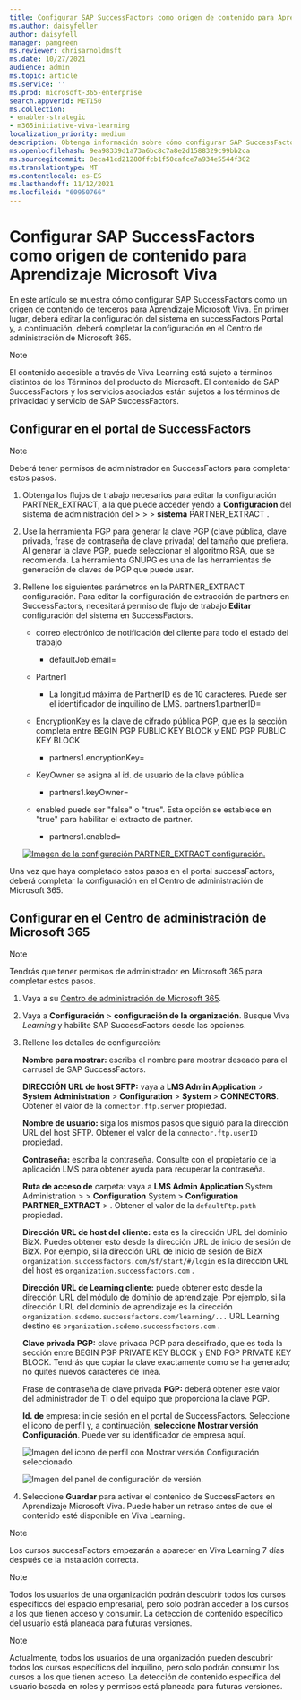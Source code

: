 ```yaml
---
title: Configurar SAP SuccessFactors como origen de contenido para Aprendizaje Microsoft Viva
ms.author: daisyfeller
author: daisyfell
manager: pamgreen
ms.reviewer: chrisarnoldmsft
ms.date: 10/27/2021
audience: admin
ms.topic: article
ms.service: ''
ms.prod: microsoft-365-enterprise
search.appverid: MET150
ms.collection:
- enabler-strategic
- m365initiative-viva-learning
localization_priority: medium
description: Obtenga información sobre cómo configurar SAP SuccessFactors como un origen de contenido de aprendizaje para Aprendizaje Microsoft Viva.
ms.openlocfilehash: 9ea98339d1a73a6bc8c7a8e2d1588329c99bb2ca
ms.sourcegitcommit: 8eca41cd21280ffcb1f50cafce7a934e5544f302
ms.translationtype: MT
ms.contentlocale: es-ES
ms.lasthandoff: 11/12/2021
ms.locfileid: "60950766"
---
```

# <a name="configure-sap-successfactors-as-a-content-source-for-microsoft-viva-learning"></a>Configurar SAP SuccessFactors como origen de contenido para Aprendizaje Microsoft Viva

En este artículo se muestra cómo configurar SAP SuccessFactors como un origen de contenido de terceros para Aprendizaje Microsoft Viva. En primer lugar, deberá editar la configuración del sistema en successFactors Portal y, a continuación, deberá completar la configuración en el Centro de administración de Microsoft 365.

>[!NOTE]
>El contenido accesible a través de Viva Learning está sujeto a términos distintos de los Términos del producto de Microsoft. El contenido de SAP SuccessFactors y los servicios asociados están sujetos a los términos de privacidad y servicio de SAP SuccessFactors.

## <a name="configure-in-your-successfactors-portal"></a>Configurar en el portal de SuccessFactors

>[!NOTE]
>Deberá tener permisos de administrador en SuccessFactors para completar estos pasos.

1. Obtenga los flujos de trabajo necesarios para editar la configuración PARTNER_EXTRACT, a la que puede acceder yendo a **Configuración** del sistema de administración del  >    >    >  **sistema** PARTNER_EXTRACT .

2. Use la herramienta PGP para generar la clave PGP (clave pública, clave privada, frase de contraseña de clave privada) del tamaño que prefiera. Al generar la clave PGP, puede seleccionar el algoritmo RSA, que se recomienda. La herramienta GNUPG es una de las herramientas de generación de claves de PGP que puede usar.

3. Rellene los siguientes parámetros en la PARTNER_EXTRACT configuración. Para editar la configuración de extracción de partners en SuccessFactors, necesitará permiso de flujo de trabajo **Editar** configuración del sistema en SuccessFactors.

    - correo electrónico de notificación del cliente para todo el estado del trabajo
        - defaultJob.email=
    
    - Partner1
        - La longitud máxima de PartnerID es de 10 caracteres. Puede ser el identificador de inquilino de LMS.
    partners1.partnerID=
    
    - EncryptionKey es la clave de cifrado pública PGP, que es la sección completa entre BEGIN PGP PUBLIC KEY BLOCK y END PGP PUBLIC KEY BLOCK
        - partners1.encryptionKey=
    
    - KeyOwner se asigna al id. de usuario de la clave pública
        - partners1.keyOwner=
    
    - enabled puede ser "false" o "true". Esta opción se establece en "true" para habilitar el extracto de partner.
        - partners1.enabled=
    
    [![Imagen de la configuración PARTNER_EXTRACT configuración. ](../media/learning/sf-focus.png) ](../media/learning/sf-2.png#lightbox)

Una vez que haya completado estos pasos en el portal successFactors, deberá completar la configuración en el Centro de administración de Microsoft 365.

## <a name="configure-in-your-microsoft-365-admin-center"></a>Configurar en el Centro de administración de Microsoft 365

>[!NOTE]
>Tendrás que tener permisos de administrador en Microsoft 365 para completar estos pasos.

1. Vaya a su [Centro de administración de Microsoft 365](https://admin.microsoft.com).

2. Vaya a **Configuración**  >  **configuración de la organización**. Busque Viva *Learning* y habilite SAP SuccessFactors desde las opciones.

3. Rellene los detalles de configuración:

    **Nombre para mostrar:** escriba el nombre para mostrar deseado para el carrusel de SAP SuccessFactors.

    **DIRECCIÓN URL de host SFTP:** vaya a **LMS Admin Application**  >  **System Administration**  >  **Configuration**  >  **System**  >  **CONNECTORS**. Obtener el valor de la `connector.ftp.server` propiedad.

    **Nombre de usuario:** siga los mismos pasos que siguió para la dirección URL del host SFTP. Obtener el valor de la `connector.ftp.userID` propiedad.

    **Contraseña:** escriba la contraseña. Consulte con el propietario de la aplicación LMS para obtener ayuda para recuperar la contraseña.

    **Ruta de acceso de** carpeta: vaya a **LMS Admin Application** System Administration  >    >  **Configuration** System  >  **Configuration PARTNER_EXTRACT**  >  . Obtener el valor de la `defaultFtp.path` propiedad.

    **Dirección URL de host del cliente:** esta es la dirección URL del dominio BizX. Puedes obtener esto desde la dirección URL de inicio de sesión de BizX. Por ejemplo, si la dirección URL de inicio de sesión de BizX `organization.successfactors.com/sf/start/#/login` es la dirección URL del host es `organization.successfactors.com` .

    **Dirección URL de Learning cliente:** puede obtener esto desde la dirección URL del módulo de dominio de aprendizaje. Por ejemplo, si la dirección URL del dominio de aprendizaje es la dirección `organization.scdemo.successfactors.com/learning/...` URL Learning destino es `organization.scdemo.successfactors.com` .

    **Clave privada PGP:** clave privada PGP para descifrado, que es toda la sección entre BEGIN PGP PRIVATE KEY BLOCK y END PGP PRIVATE KEY BLOCK. Tendrás que copiar la clave exactamente como se ha generado; no quites nuevos caracteres de línea.

    Frase de contraseña de clave privada **PGP:** deberá obtener este valor del administrador de TI o del equipo que proporciona la clave PGP.

    **Id. de** empresa: inicie sesión en el portal de SuccessFactors. Seleccione el icono de perfil y, a continuación, **seleccione Mostrar versión Configuración**. Puede ver su identificador de empresa aquí.

    ![Imagen del icono de perfil con Mostrar versión Configuración seleccionado.](../media/learning/sf-3.png)

    ![Imagen del panel de configuración de versión.](../media/learning/sf-1.png)

4. Seleccione **Guardar** para activar el contenido de SuccessFactors en Aprendizaje Microsoft Viva. Puede haber un retraso antes de que el contenido esté disponible en Viva Learning.

>[!Note]
> Los cursos successFactors empezarán a aparecer en Viva Learning 7 días después de la instalación correcta.

>[!Note]
> Todos los usuarios de una organización podrán descubrir todos los cursos específicos del espacio empresarial, pero solo podrán acceder a los cursos a los que tienen acceso y consumir. La detección de contenido específico del usuario está planeada para futuras versiones.

>[!NOTE]
>Actualmente, todos los usuarios de una organización pueden descubrir todos los cursos específicos del inquilino, pero solo podrán consumir los cursos a los que tienen acceso. La detección de contenido específica del usuario basada en roles y permisos está planeada para futuras versiones.
